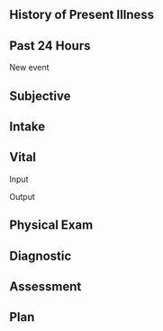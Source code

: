 ## History of Present Illness

## Past 24 Hours

New event

## Subjective

## Intake

## Vital

Input

Output

## Physical Exam

## Diagnostic

## Assessment

## Plan
